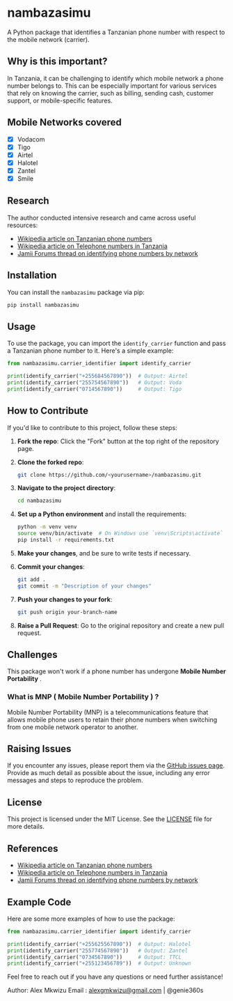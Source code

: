 # nambazasimu

A Python package that identifies a Tanzanian phone number with respect to the mobile network (carrier).

## Why is this important?

In Tanzania, it can be challenging to identify which mobile network a phone number belongs to. This can be especially important for various services that rely on knowing the carrier, such as billing, sending cash, customer support, or mobile-specific features.

## Mobile Networks covered  
- [x] Vodacom
- [x] Tigo
- [x] Airtel
- [x] Halotel
- [x] Zantel
- [x] Smile

## Research

The author conducted intensive research and came across useful resources:

- [Wikipedia article on Tanzanian phone numbers](https://sw.wikipedia.org/wiki/Namba_za_simu_Tanzania)
- [Wikipedia article on Telephone numbers in Tanzania](https://en.m.wikipedia.org/wiki/Telephone_numbers_in_Tanzania)
- [Jamii Forums thread on identifying phone numbers by network](https://www.jamiiforums.com/threads/jinsi-ya-kutambua-namba-ya-simu-ni-ya-mtandao-upi.1438096/)

## Installation

You can install the `nambazasimu` package via pip:

```bash
pip install nambazasimu
```

## Usage

To use the package, you can import the `identify_carrier` function and pass a Tanzanian phone number to it. Here's a simple example:

```python
from nambazasimu.carrier_identifier import identify_carrier

print(identify_carrier("+255684567890"))  # Output: Airtel
print(identify_carrier("255754567890"))   # Output: Voda
print(identify_carrier("0714567890"))     # Output: Tigo
```

## How to Contribute

If you'd like to contribute to this project, follow these steps:

1. **Fork the repo**: Click the "Fork" button at the top right of the repository page.
2. **Clone the forked repo**: 

    ```bash
    git clone https://github.com/<yourusername>/nambazasimu.git
    ```
3. **Navigate to the project directory**:

    ```bash
    cd nambazasimu
    ```
4. **Set up a Python environment** and install the requirements:

    ```bash
    python -m venv venv
    source venv/bin/activate  # On Windows use `venv\Scripts\activate`
    pip install -r requirements.txt
    ```
5. **Make your changes**, and be sure to write tests if necessary.
6. **Commit your changes**:

    ```bash
    git add .
    git commit -m "Description of your changes"
    ```
7. **Push your changes to your fork**:

    ```bash
    git push origin your-branch-name
    ```
8. **Raise a Pull Request**: Go to the original repository and create a new pull request.

##  Challenges

This package won't work if a phone number has undergone **Mobile Number Portability** .

### What is MNP ( Mobile Number Portability ) ?

Mobile Number Portability (MNP) is a telecommunications feature that allows mobile phone users to retain their phone numbers when switching from one mobile network operator to another.

## Raising Issues

If you encounter any issues, please report them via the [GitHub issues page](https://github.com/genie360s/nambazasimu/issues). Provide as much detail as possible about the issue, including any error messages and steps to reproduce the problem.

## License

This project is licensed under the MIT License. See the [LICENSE](LICENSE) file for more details.

## References

- [Wikipedia article on Tanzanian phone numbers](https://sw.wikipedia.org/wiki/Namba_za_simu_Tanzania)
- [Wikipedia article on Telephone numbers in Tanzania](https://en.m.wikipedia.org/wiki/Telephone_numbers_in_Tanzania)
- [Jamii Forums thread on identifying phone numbers by network](https://www.jamiiforums.com/threads/jinsi-ya-kutambua-namba-ya-simu-ni-ya-mtandao-upi.1438096/)




## Example Code

Here are some more examples of how to use the package:

```python
from nambazasimu.carrier_identifier import identify_carrier

print(identify_carrier("+255625567890"))  # Output: Halotel
print(identify_carrier("255774567890"))   # Output: Zantel
print(identify_carrier("0734567890"))     # Output: TTCL
print(identify_carrier("+255123456789"))  # Output: Unknown
```

Feel free to reach out if you have any questions or need further assistance!

Author: Alex Mkwizu
Email : alexgmkwizu@gmail.com | @genie360s

